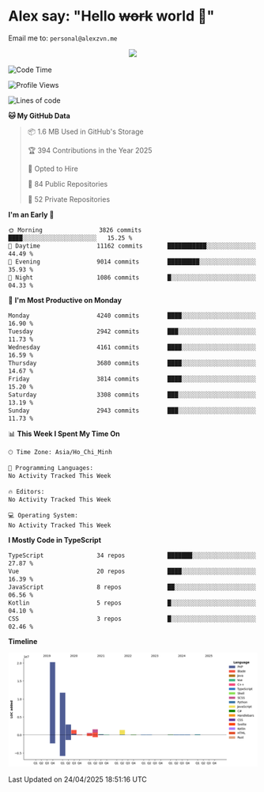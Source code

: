 # Alex say: "Hello ~~work~~ world 🐾"
Email me to: `personal@alexzvn.me`


<p align=center>
  <a href="https://skillicons.dev">
    <img src="https://skillicons.dev/icons?i=ts,js,php,nodejs,bun,vue,nuxt,react,svelte,tauri,laravel,rust,mongodb,docker,electron,redis,rabbitmq,tailwind,git,cloudflare,elysia,mysql,nginx,rollupjs,sentry,ubuntu,yarn,html,css,vite" />
  </a>
</p>

<!--START_SECTION:waka-->
![Code Time](http://img.shields.io/badge/Code%20Time-1%2C066%20hrs%2055%20mins-blue)

![Profile Views](http://img.shields.io/badge/Profile%20Views-0-blue)

![Lines of code](https://img.shields.io/badge/From%20Hello%20World%20I%27ve%20Written-40.7%20million%20lines%20of%20code-blue)

**🐱 My GitHub Data** 

> 📦 1.6 MB Used in GitHub's Storage 
 > 
> 🏆 394 Contributions in the Year 2025
 > 
> 💼 Opted to Hire
 > 
> 📜 84 Public Repositories 
 > 
> 🔑 52 Private Repositories 
 > 
**I'm an Early 🐤** 

```text
🌞 Morning                3826 commits        ████░░░░░░░░░░░░░░░░░░░░░   15.25 % 
🌆 Daytime                11162 commits       ███████████░░░░░░░░░░░░░░   44.49 % 
🌃 Evening                9014 commits        █████████░░░░░░░░░░░░░░░░   35.93 % 
🌙 Night                  1086 commits        █░░░░░░░░░░░░░░░░░░░░░░░░   04.33 % 
```
📅 **I'm Most Productive on Monday** 

```text
Monday                   4240 commits        ████░░░░░░░░░░░░░░░░░░░░░   16.90 % 
Tuesday                  2942 commits        ███░░░░░░░░░░░░░░░░░░░░░░   11.73 % 
Wednesday                4161 commits        ████░░░░░░░░░░░░░░░░░░░░░   16.59 % 
Thursday                 3680 commits        ████░░░░░░░░░░░░░░░░░░░░░   14.67 % 
Friday                   3814 commits        ████░░░░░░░░░░░░░░░░░░░░░   15.20 % 
Saturday                 3308 commits        ███░░░░░░░░░░░░░░░░░░░░░░   13.19 % 
Sunday                   2943 commits        ███░░░░░░░░░░░░░░░░░░░░░░   11.73 % 
```


📊 **This Week I Spent My Time On** 

```text
🕑︎ Time Zone: Asia/Ho_Chi_Minh

💬 Programming Languages: 
No Activity Tracked This Week

🔥 Editors: 
No Activity Tracked This Week

💻 Operating System: 
No Activity Tracked This Week
```

**I Mostly Code in TypeScript** 

```text
TypeScript               34 repos            ███████░░░░░░░░░░░░░░░░░░   27.87 % 
Vue                      20 repos            ████░░░░░░░░░░░░░░░░░░░░░   16.39 % 
JavaScript               8 repos             ██░░░░░░░░░░░░░░░░░░░░░░░   06.56 % 
Kotlin                   5 repos             █░░░░░░░░░░░░░░░░░░░░░░░░   04.10 % 
CSS                      3 repos             █░░░░░░░░░░░░░░░░░░░░░░░░   02.46 % 
```



**Timeline**

![Lines of Code chart](https://raw.githubusercontent.com/alexzvn/alexzvn/main/assets/bar_graph.png)


 Last Updated on 24/04/2025 18:51:16 UTC
<!--END_SECTION:waka-->

